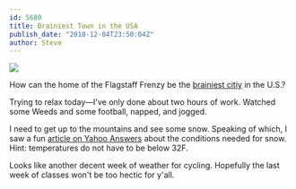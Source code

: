 ```yaml
---
id: 5680
title: Brainiest Town in the USA
publish_date: "2010-12-04T23:50:04Z"
author: Steve
---
```

![](http://www.flagstafffrenzy.org/wp-content/uploads/2010/12/beeker.jpg)

How can the home of the Flagstaff Frenzy be the [brainiest citiy](http://www.huffingtonpost.com/2010/12/01/the-10-brainiest-cities-p_n_790503.html#s196031) in the U.S.?

Trying to relax today—I've only done about two hours of work. Watched some Weeds and some football, napped, and jogged.

I need to get up to the mountains and see some snow. Speaking of which, I saw a fun [article on Yahoo Answers](http://answers.yahoo.com/question/index?qid=20101122080911AAB8fK9) about the conditions needed for snow. Hint: temperatures do not have to be below 32F.

Looks like another decent week of weather for cycling. Hopefully the last week of classes won't be too hectic for y'all.
